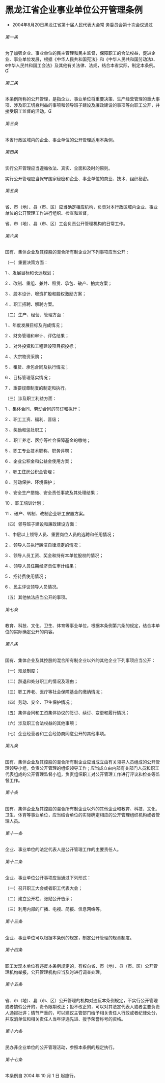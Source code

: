 # 黑龙江省企业事业单位公开管理条例

- 2004年8月20日黑龙江省第十届人民代表大会常
  务委员会第十次会议通过

<!-- INFO END -->

###### 第一条

为了加强企业、事业单位的民主管理和民主监督，保障职工的合法权益，促进企业、事业单位发展，根据《中华人民共和国宪法》和《中华人民共和国劳动法》、《中华人民共和国工会法》及其他有关法律、法规，结合本省实际，制定本条例。

###### 第二条

本条例所称的公开管理，是指企业、事业单位将重要决策、生产经营管理的重大事项、涉及职工切身利益的事项和领导班子建设及廉政建设的事项等向职工公开，并接受职工监督的活动。

###### 第三条

本省行政区域内的企业、事业单位的公开管理适用本条例。

###### 第四条

实行公开管理应当遵循依法、真实、全面和及时的原则。

实行公开管理应当保守国家秘密和企业、事业单位的商业、技术、组织秘密。

###### 第五条

省、市（地）、县（市、区）应当确定相应机构，负责对本行政区域内企业、事业单位的公开管理工作进行组织、检查和监督。

省、市（地）、县（市、区）工会负责公开管理机构的日常工作。

###### 第六条

国有、集体企业及其控股的混合所有制企业对下列事项应当公开 :

（一）重要决策方面：

1 、发展目标和长远规划；

2 、改制、重组、兼并、租赁、承包、破产、拍卖方案；

3 、股本设计、增资扩股和股权激励方案；

4 、职工招聘、解聘方案。

（二）生产、经营、管理方面：

1 、年度发展目标及完成情况；

2 、财务管理和审计、评估结果；

3 、对外投资和工程建设项目招投标；

4 、大宗物资采购；

5 、租赁、承包合同及执行情况；

6 、目标管理落实情况；

7 、重要规章制度的制定和执行。

（三）涉及职工利益方面：

1 、集体合同、劳动合同的签订和执行；

2 、职工工资、福利、晋级；

3 、奖励和惩处职工；

4 、职工养老、医疗等社会保障基金的缴纳；

5 、职工专业技术职称、职务评聘；

6 、企业公积金和公益金使用方案；

7 、职工住房公积金管理；

8 、劳动保护、环境保护；

9 、安全生产措施、安全责任事故及其处理结果；

10 、职工培训计划；

11 、破产、转制、改制企业职工安置方案。

（四）领导班子建设和廉政建设方面：

1 、中层以上领导人员、重要岗位人员的选聘和任用情况；

2 、领导人员执行廉洁自律规定的情况；

3 、领导人员工资、奖金和持有本单位股权的情况；

4 、领导人员任期经济责任审计结果；

5 、招待费使用情况；

6 、民主评议领导人员情况。

（五）其他依法应当公开的事项。

###### 第七条

教育、科技、文化、卫生、体育等事业单位，根据本条例第六条的规定，结合本单位的实际确定公开的内容。

###### 第八条

国有、集体企业及其控股的混合所有制企业以外的其他企业下列事项应当公开：

（一）规章制度；

（二）辞退和处分职工的情况及理由；

（三）职工养老、医疗等社会保障基金的缴纳情况；

（四）劳动、安全、卫生保护情况；

（五）集体合同和工资集体协议的签订、续订、变更和履行情况；

（六）涉及职工合法权益的其他事项；

（七）企业经营者和工会经协商同意公开的其他事项。

###### 第九条

国有、集体企业及其控股的混合所有制企业应当成立由有关领导人员组成的公开管理领导小组，负责公开管理的组织领导工作 ; 应当成立由内部有关部门人员和职工代表组成的公开管理监督小组，负责组织职工对公开管理工作进行评议和检查等监督工作。

###### 第十条

国有、集体企业及其控股的混合所有制企业以外的其他企业和教育、科技、文化、卫生、体育等事业单位，应当结合单位的实际确定相应的公开管理组织机构或者管理人员。

###### 第十一条

企业、事业单位的法定代表人是公开管理工作的主要责任人。

###### 第十二条

企业、事业单位公开事项应当通过下列形式：

（一）召开职工大会或者职工代表大会；

（二）建立公开栏、张贴公开告示；

（三）利用内部的广播、电视、简报、信息网络等。

###### 第十三条

企业、事业单位可以根据本条例的规定，制定公开管理的规章制度。

###### 第十四条

职工发现本单位有违反本条例规定的，有权向省、市（地）、县（市、区）公开管理机构举报，公开管理机构应当及时进行调查处理。

###### 第十五条

省、市（地）、县（市、区）公开管理的机构对违反本条例规定，不实行公开管理或者搞假公开的，责令限期改正；拒不改正的，可以对其法定代表人或者主要负责人通报批评；情节严重的，可以建议主管部门给予相关责任人行政或者纪律处分，并取消单位和相关责任人当年评选先进、授予荣誉称号的资格。

###### 第十六条

民办非企业单位的公开管理活动，参照本条例的规定执行。

###### 第十七条

本条例自 2004 年 10 月 1 日 起施行。
